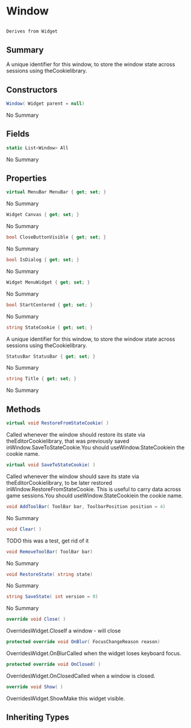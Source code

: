 # Window

## 
```c#
Derives from Widget
```

## Summary

A unique identifier for this window, to store the window state across sessions using theCookielibrary.
## Constructors

```c#
Window( Widget parent = null) 
```
No Summary
## Fields

```c#
static List<Window> All
```
No Summary
## Properties

```c#
virtual MenuBar MenuBar { get; set; } 
```
No Summary
```c#
Widget Canvas { get; set; } 
```
No Summary
```c#
bool CloseButtonVisible { get; set; } 
```
No Summary
```c#
bool IsDialog { get; set; } 
```
No Summary
```c#
Widget MenuWidget { get; set; } 
```
No Summary
```c#
bool StartCentered { get; set; } 
```
No Summary
```c#
string StateCookie { get; set; } 
```
A unique identifier for this window, to store the window state across sessions using theCookielibrary.
```c#
StatusBar StatusBar { get; set; } 
```
No Summary
```c#
string Title { get; set; } 
```
No Summary
## Methods

```c#
virtual void RestoreFromStateCookie( ) 
```
Called whenever the window should restore its state via theEditorCookielibrary,
that was previously saved inWindow.SaveToStateCookie.You should useWindow.StateCookiein the cookie name.
```c#
virtual void SaveToStateCookie( ) 
```
Called whenever the window should save its state via theEditorCookielibrary,
to be later restored inWindow.RestoreFromStateCookie. This is useful to carry data across game sessions.You should useWindow.StateCookiein the cookie name.
```c#
void AddToolBar( ToolBar bar, ToolbarPosition position = 4) 
```
No Summary
```c#
void Clear( ) 
```
TODO this was a test, get rid of it
```c#
void RemoveToolBar( ToolBar bar) 
```
No Summary
```c#
void RestoreState( string state) 
```
No Summary
```c#
string SaveState( int version = 0) 
```
No Summary
```c#
override void Close( ) 
```
OverridesWidget.CloseIf a window - will close
```c#
protected override void OnBlur( FocusChangeReason reason) 
```
OverridesWidget.OnBlurCalled when the widget loses keyboard focus.
```c#
protected override void OnClosed( ) 
```
OverridesWidget.OnClosedCalled when a window is closed.
```c#
override void Show( ) 
```
OverridesWidget.ShowMake this widget visible.
## Inheriting Types

